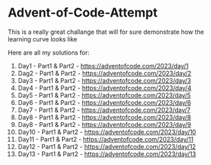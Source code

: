# Advent-of-Code-Attempt

This is a really great challange that will for sure demonstrate how the learning curve looks like

Here are all my solutions for: 
1. Day1 - Part1 & Part2 - https://adventofcode.com/2023/day/1
2. Dag2 - Part1 & Part2 - https://adventofcode.com/2023/day/2
3. Day3 - Part1 & Part2 - https://adventofcode.com/2023/day/3
4. Day4 - Part1 & Part2 - https://adventofcode.com/2023/day/4
5. Day5 - Part1 & Part2 - https://adventofcode.com/2023/day/5
6. Day6 - Part1 & Part2 - https://adventofcode.com/2023/day/6
7. Day7 - Part1 & Part2 - https://adventofcode.com/2023/day/7
8. Day8 - Part1 & Part2 - https://adventofcode.com/2023/day/8
9. Day8 - Part1 & Part2 - https://adventofcode.com/2023/day/9
10. Day10 - Part1 & Part2 - https://adventofcode.com/2023/day/10
11. Day11 - Part1 & Part2 - https://adventofcode.com/2023/day/11
12. Day12 - Part1 & Part2 - https://adventofcode.com/2023/day/12
13. Day13 - Part1 & Part2 - https://adventofcode.com/2023/day/13
